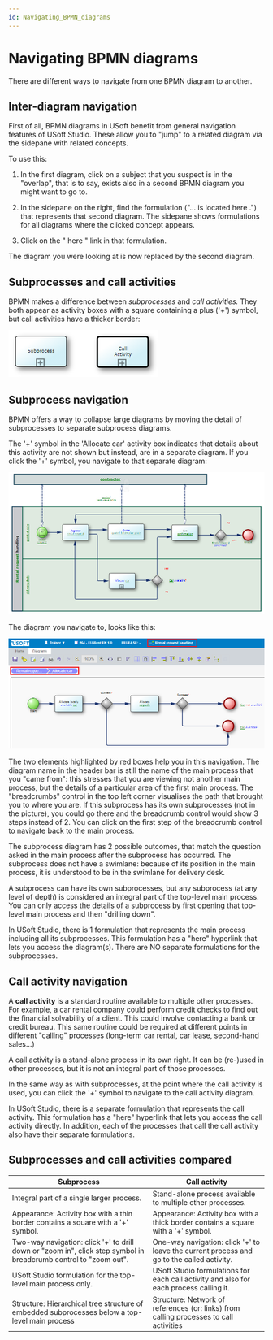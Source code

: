 ```yaml
---
id: Navigating_BPMN_diagrams
---
```


# Navigating BPMN diagrams

There are different ways to navigate from one BPMN diagram to another.

## Inter-diagram navigation

First of all, BPMN diagrams in USoft benefit from general navigation features of USoft Studio. These allow you to "jump" to a related diagram via the sidepane with related concepts.

To use this:

1. In the first diagram, click on a subject that you suspect is in the "overlap", that is to say, exists also in a second BPMN diagram you might want to go to.

2. In the sidepane on the right, find the formulation ("... is located here .") that represents that second diagram. The sidepane shows formulations for all diagrams where the clicked concept appears.

3. Click on the " here " link in that formulation.

The diagram you were looking at is now replaced by the second diagram.

## Subprocesses and call activities

BPMN makes a difference between *subprocesses* and *call activities.* They both appear as activity boxes with a square containing a plus ('+') symbol, but call activities have a thicker border:

![](./assets/7046e2e6-cf60-4a01-aab2-651b888275ac.png)

## Subprocess navigation

BPMN offers a way to collapse large diagrams by moving the detail of subprocesses to separate subprocess diagrams.

The '+' symbol in the 'Allocate car' activity box indicates that details about this activity are not shown but instead, are in a separate diagram. If you click the '+' symbol, you navigate to that separate diagram:

![](./assets/15b2e75d-381e-4337-8f2c-1ad3250899d5.png)

The diagram you navigate to, looks like this:

![](./assets/6d6f119c-239d-4c1d-a936-3141ae784b0b.png)

The two elements highlighted by red boxes help you in this navigation. The diagram name in the header bar is still the name of the main process that you "came from": this stresses that you are viewing not another main process, but the details of a particular area of the first main process. The "breadcrumbs" control in the top left corner visualises the path that brought you to where you are. If this subprocess has its own subprocesses (not in the picture), you could go there and the breadcrumb control would show 3 steps instead of 2. You can click on the first step of the breadcrumb control to navigate back to the main process.

The subprocess diagram has 2 possible outcomes, that match the question asked in the main process after the subprocess has occurred. The subprocess does not have a swimlane: because of its position in the main process, it is understood to be in the swimlane for delivery desk.

A subprocess can have its own subprocesses, but any subprocess (at any level of depth) is considered an integral part of the top-level main process. You can only access the details of a subprocess by first opening that top-level main process and then "drilling down".

In USoft Studio, there is 1 formulation that represents the main process including all its subprocesses. This formulation has a "here" hyperlink that lets you access the diagram(s). There are NO separate formulations for the subprocesses.

## Call activity navigation

A **call activity** is a standard routine available to multiple other processes. For example, a car rental company could perform credit checks to find out the financial solvability of a client. This could involve contacting a bank or credit bureau. This same routine could be required at different points in different "calling" processes (long-term car rental, car lease, second-hand sales...)

A call activity is a stand-alone process in its own right. It can be (re-)used in other processes, but it is not an integral part of those processes.

In the same way as with subprocesses, at the point where the call activity is used, you can click the '+' symbol to navigate to the call activity diagram.

In USoft Studio, there is a separate formulation that represents the call activity. This formulation has a "here" hyperlink that lets you access the call activity directly. In addition, each of the processes that call the call activity also have their separate formulations.

## Subprocesses and call activities compared

|**Subprocess**|**Call activity**|
|--------|--------|
|Integral part of a single larger process.|Stand-alone process available to multiple other processes.|
|Appearance: Activity box with a thin border contains a square with a '+' symbol.|Appearance: Activity box with a thick border contains a square with a '+' symbol.|
|Two-way navigation: click '+' to drill down or "zoom in", click step symbol in breadcrumb control to "zoom out".|One-way navigation: click '+' to leave the current process and go to the called activity.|
|USoft Studio formulation for the top-level main process only.|USoft Studio formulations for each call activity and also for each process calling it.|
|Structure: Hierarchical tree structure of embedded subprocesses below a top-level main process|Structure: Network of references (or: links) from calling processes to call activities|



 

 

 